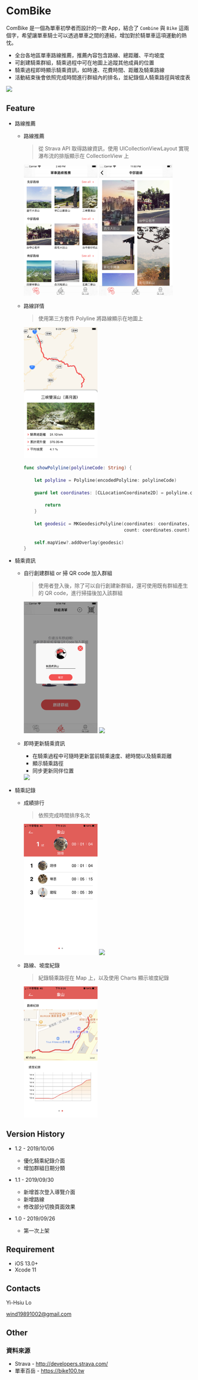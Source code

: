 # ComBike

ComBike 是一個為單車初學者而設計的一款 App，結合了 `Combine` 與 `Bike` 這兩個字，希望讓單車騎士可以透過單車之間的連結，增加對於騎單車這項運動的熱忱。

* 全台各地區單車路線推薦，推薦內容包含路線、總距離、平均坡度
* 可創建騎乘群組，騎乘過程中可在地圖上追蹤其他成員的位置
* 騎乘過程即時顯示騎乘資訊，如時速、花費時間、距離及騎乘路線
* 活動結束後會依照完成時間進行群組內的排名，並紀錄個人騎乘路徑與坡度表

<a href="https://apps.apple.com/tw/app/id1481185096"><img src="https://i.imgur.com/Pc1KdHw.png" width="100"></a>

## Feature

* 路線推薦

    * 路線推薦
      >從 Strava API 取得路線資訊，使用 UICollectionViewLayout 實現瀑布流的排版顯示在 CollectionView 上
      
      <img src="https://github.com/IssueLo/ComBike/blob/develop/ScreenShot/1-1.png" width="200">
      <img src="https://github.com/IssueLo/ComBike/blob/develop/ScreenShot/1-2.png" width="200">

    * 路線詳情
        >使用第三方套件 Polyline 將路線顯示在地圖上
        
        <img src="https://github.com/IssueLo/ComBike/blob/develop/ScreenShot/2.png" width="200">
        
        ``` swift            
        func showPolyline(polylineCode: String) {
            
            let polyline = Polyline(encodedPolyline: polylineCode)

            guard let coordinates: [CLLocationCoordinate2D] = polyline.coordinates else { 

                return 
            }

            let geodesic = MKGeodesicPolyline(coordinates: coordinates, 
                                              count: coordinates.count)

            self.mapView?.addOverlay(geodesic)
        }
        ```
* 騎乘資訊

    * 自行創建群組 or 掃 QR code 加入群組
        >使用者登入後，除了可以自行創建新群組，還可使用既有群組產生的 QR code，進行掃描後加入該群組
        >
        <img src="https://github.com/IssueLo/ComBike/blob/develop/ScreenShot/3-1.png" width="200">
        <img src="https://github.com/IssueLo/ComBike/blob/develop/ScreenShot/3-2.gif" width="200">

    * 即時更新騎乘資訊
        * 在騎乘過程中可隨時更新當前騎乘速度、總時間以及騎乘距離
        * 顯示騎乘路徑
        * 同步更新同伴位置
        
        <img src="https://github.com/IssueLo/ComBike/blob/develop/ScreenShot/4.gif" width="200">

* 騎乘記錄

    * 成績排行
        >依照完成時間排序名次
        
        <img src="https://github.com/IssueLo/ComBike/blob/develop/ScreenShot/5-1.PNG" width="200">
        <img src="https://github.com/IssueLo/ComBike/blob/develop/ScreenShot/5-2.PNG" width="200">
        
    * 路線、坡度紀錄
        >紀錄騎乘路徑在 Map 上，以及使用 Charts 顯示坡度紀錄
        
        <img src="https://github.com/IssueLo/ComBike/blob/develop/ScreenShot/6-1.PNG" width="200">
        
## Version History

* 1.2 - 2019/10/06

    - 優化騎乘紀錄介面
    - 增加群組日期分類

* 1.1 - 2019/09/30

    - 新增首次登入導覽介面
    - 新增路線
    - 修改部分切換頁面效果
* 1.0 - 2019/09/26

    - 第一次上架

## Requirement

* iOS 13.0+
* Xcode 11

## Contacts

Yi-Hsiu Lo

wind19891002@gmail.com

## Other

### 資料來源

* Strava - http://developers.strava.com/
* 單車百岳 - https://bike100.tw